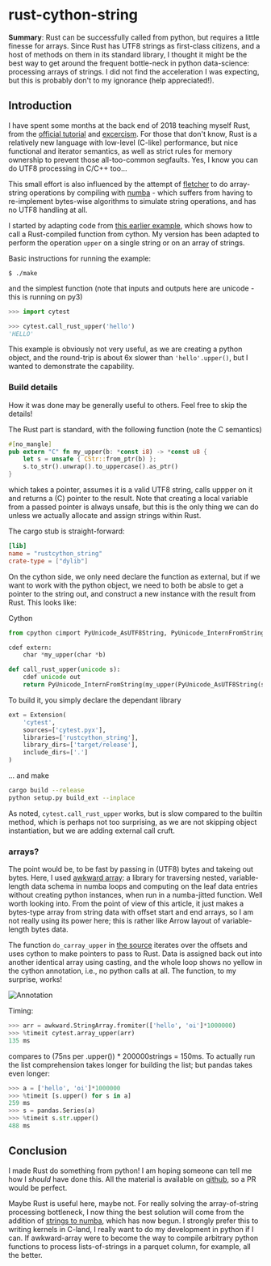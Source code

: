 # rust-cython-string

**Summary**: Rust can be successfully called from python, but requires a little
finesse for arrays. Since Rust has UTF8 strings as first-class citizens, and a host of
methods on them in its standard library, I thought it might be the best way to
get around the frequent bottle-neck in python data-science: processing arrays of
strings.
I did not find the acceleration I was expecting, but this is probably don't to my 
ignorance (help appreciated!).

## Introduction
I have spent some months at the back end of 2018 teaching myself Rust, from the 
[official tutorial](https://doc.rust-lang.org/book/2018-edition/index.html) and 
[excercism](https://exercism.io/my/tracks/rust). For those that don't know, Rust is a relatively new
language with low-level (C-like) performance, but nice functional and iterator semantics,
as well as strict rules for memory ownership to prevent those all-too-common segfaults.
Yes, I know you can do UTF8 processing in C/C++ too...

This small effort is also influenced
by the attempt of [fletcher](https://github.com/xhochy/fletcher) to do array-string operations
by compiling with [numba](https://numba.pydata.org) - which suffers from having to re-implement
bytes-wise algorithms to simulate string operations, and has no UTF8 handling at all.

I started by adapting code from [this earlier example](https://github.com/synapticarbors/rust-cython-test),
which shows how to call a Rust-compiled function from cython. 
My version has been adapted to perform the operation `upper` on a single string or on
an array of strings.

Basic instructions for running the example:

```console
$ ./make
```

and the simplest function (note that inputs and outputs here are unicode - this is running on py3)

```python
>>> import cytest

>>> cytest.call_rust_upper('hello')
'HELLO'
```

This example is obviously not very useful, as we are creating a python object, and the
round-trip is about 6x slower than `'hello'.upper()`, but I wanted to demonstrate the capability.

### Build details

How it was done may be generally useful to others. Feel free to skip the details!

The Rust part is standard, with the following function (note the C semantics)
```rust
#[no_mangle]
pub extern "C" fn my_upper(b: *const i8) -> *const u8 {
    let s = unsafe { CStr::from_ptr(b) };
    s.to_str().unwrap().to_uppercase().as_ptr()
}
```

which takes a pointer, assumes it is a valid UTF8 string, calls uppper on it and returns a (C)
pointer to the result. Note that creating a local variable from a passed pointer is always unsafe,
but this is the only thing we can do unless we actually allocate and assign strings within Rust.

The cargo stub is straight-forward:

```toml
[lib]
name = "rustcython_string"
crate-type = ["dylib"]
```

On the cython side, we only need declare the function as external, but if we want to
work with the python object, we need to both be absle to get a pointer to the string out,
and construct a new instance with the result from Rust. This looks like:  

Cython
```python
from cpython cimport PyUnicode_AsUTF8String, PyUnicode_InternFromString

cdef extern:
    char *my_upper(char *b)

def call_rust_upper(unicode s):
    cdef unicode out
    return PyUnicode_InternFromString(my_upper(PyUnicode_AsUTF8String(s)))
```

To build it, you simply declare the dependant library
```python
ext = Extension(
    'cytest',
    sources=['cytest.pyx'],
    libraries=['rustcython_string'],
    library_dirs=['target/release'],
    include_dirs=['.']
)
```

... and make
```bash
cargo build --release
python setup.py build_ext --inplace
```

As noted, `cytest.call_rust_upper` works, but is slow compared to the builtin method, which is perhaps
not too surprising, as we are not skipping object instantiation, but we are adding external call cruft.

### arrays?

The point would be, to be fast by passing in (UTF8) bytes and takeing out bytes. Here, I used
[awkward array](https://github.com/scikit-hep/awkward-array/tree/master/awkward): a library for
traversing nested, variable-length data schema in numba loops and computing on the leaf data entries
without creating python instances, when run in a numba-jitted function. Well worth looking into. From
the point of view of this article, it just makes a bytes-type array from string data with offset start
and end arrays, so I am not really using its power here; this is rather like Arrow layout of variable-length
bytes data.

The function `do_carray_upper` in [the source](https://github.com/martindurant/rust-cython-test/blob/master/cytest.pyx)
iterates over the offsets and uses cython to make pointers to pass to Rust. Data is assigned back out
into another identical array using casting, and the whole loop shows no yellow in the cython annotation,
i.e., no python calls at all. The function, to my surprise, works!

![Annotation](https://raw.githubusercontent.com/martindurant/rust-cython-test/59686d0d6ea89c0f321a5113a19509984561d0eb/annot.pnghttps://raw.githubusercontent.com/martindurant/rust-cython-test/master/annot.png)

Timing:
```python
>>> arr = awkward.StringArray.fromiter(['hello', 'oi']*1000000)
>>> %timeit cytest.array_upper(arr)
135 ms
```
compares to (75ns per .upper()) * 200000strings = 150ms. To actually run the list comprehension
takes longer for building the list; but pandas takes even longer:
```python
>>> a = ['hello', 'oi']*1000000
>>> %timeit [s.upper() for s in a]
259 ms
>>> s = pandas.Series(a)
>>> %timeit s.str.upper()
488 ms
```

## Conclusion

I made Rust do something from python! I am hoping someone can tell me how I *should* have done this.
All the material is available on [github](https://github.com/martindurant/rust-cython-test), so a PR
would be perfect.

Maybe Rust is useful here, maybe not. For really solving the array-of-string processing bottleneck, I 
now thing the best solution will come from the addition of [strings to numba](http://numba.pydata.org/numba-doc/latest/release-notes.html#version-0-41-0),
which has now begun. I strongly prefer this to writing kernels in C-land, I really
want to do my development in python if I can.
If awkward-array were to become the way to compile arbitrary python functions to process
lists-of-strings in a parquet column, for example, all the better.